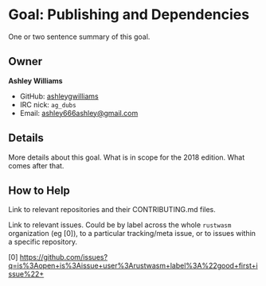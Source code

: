# Goal: Publishing and Dependencies

One or two sentence summary of this goal.

## Owner

**Ashley Williams**

- GitHub: [ashleygwilliams](https://github.com/ashleygwilliams)
- IRC nick: `ag_dubs`
- Email: ashley666ashley@gmail.com

## Details

More details about this goal. What is in scope for the 2018 edition. What comes
after that.

## How to Help

Link to relevant repositories and their CONTRIBUTING.md files.

Link to relevant issues. Could be by label across the whole `rustwasm`
organization (eg [0]), to a particular tracking/meta issue, or to issues within
a specific repository.

[0] https://github.com/issues?q=is%3Aopen+is%3Aissue+user%3Arustwasm+label%3A%22good+first+issue%22+
